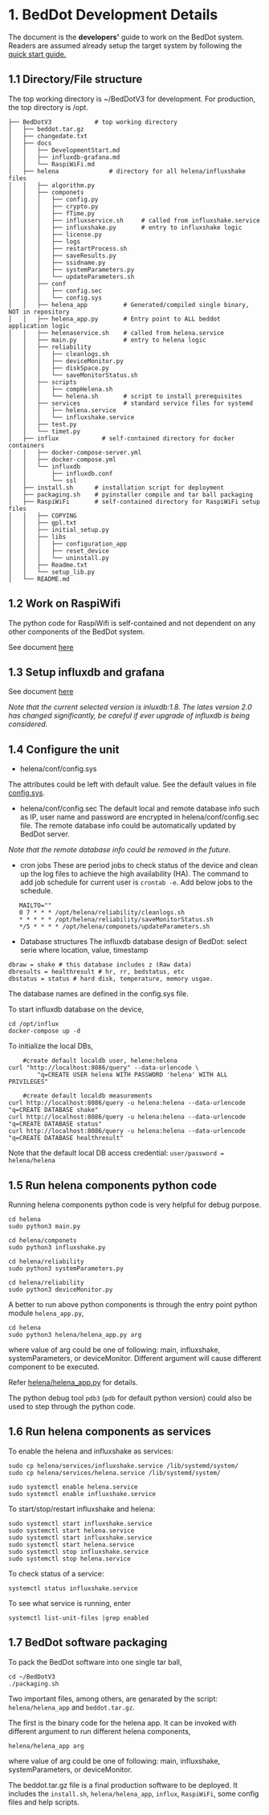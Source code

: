 
# 1. BedDot Development Details

The document is the **developers'**  guide to work on the BedDot system. Readers are assumed already setup the target system by following the [quick start guide.](../README.md)

## 1.1 Directory/File structure

The top working directory is ~/BedDotV3 for development. For production, the top directory is /opt.

```
├── BedDotV3            # top working directory
│   ├── beddot.tar.gz
│   ├── changedate.txt
│   ├── docs
│   │   ├── DevelopmentStart.md
│   │   ├── influxdb-grafana.md
│   │   └── RaspiWiFi.md
│   ├── helena              # directory for all helena/influxshake files
│   │   ├── algorithm.py
│   │   ├── componets
│   │   │   ├── config.py
│   │   │   ├── crypto.py
│   │   │   ├── fTime.py
│   │   │   ├── influxservice.sh     # called from influxshake.service
│   │   │   ├── influxshake.py       # entry to influxshake logic
│   │   │   ├── license.py
│   │   │   ├── logs
│   │   │   ├── restartProcess.sh
│   │   │   ├── saveResults.py
│   │   │   ├── ssidname.py
│   │   │   ├── systemParameters.py
│   │   │   └── updateParameters.sh
│   │   ├── conf
│   │   │   ├── config.sec
│   │   │   └── config.sys
│   │   ├── helena_app          # Generated/compiled single binary, NOT in repository
│   │   ├── helena_app.py       # Entry point to ALL beddot application logic
│   │   ├── helenaservice.sh    # called from helena.service
│   │   ├── main.py             # entry to helena logic
│   │   ├── reliability
│   │   │   ├── cleanlogs.sh
│   │   │   ├── deviceMonitor.py
│   │   │   ├── diskSpace.py
│   │   │   └── saveMonitorStatus.sh
│   │   ├── scripts
│   │   │   ├── compHelena.sh
│   │   │   └── helena.sh       # script to install prerequisites
│   │   ├── services            # standard service files for systemd
│   │   │   ├── helena.service
│   │   │   └── influxshake.service
│   │   ├── test.py
│   │   └── timet.py
│   ├── influx            # self-contained directory for docker containers
│   │   ├── docker-compose-server.yml
│   │   ├── docker-compose.yml
│   │   └── influxdb
│   │       ├── influxdb.conf
│   │       └── ssl
│   ├── install.sh      # installation script for deployment
│   ├── packaging.sh    # pyinstaller compile and tar ball packaging
│   ├── RaspiWiFi       # self-contained directory for RaspiWiFi setup files
│   │   ├── COPYING
│   │   ├── gpl.txt
│   │   ├── initial_setup.py
│   │   ├── libs
│   │   │   ├── configuration_app
│   │   │   ├── reset_device
│   │   │   └── uninstall.py
│   │   ├── Readme.txt
│   │   └── setup_lib.py
│   └── README.md
```

## 1.2 Work on RaspiWifi

The python code for RaspiWifi is self-contained and not dependent on any other components of the BedDot system.

See document [here](docs/RaspiWiFi.md)

## 1.3 Setup influxdb and grafana
See document [here](docs/influxdb-grafana.md)

*Note that the current selected version is inluxdb:1.8. The lates version 2.0 has changed significantly, be careful if ever  upgrade of influxdb is being considered.*

## 1.4 Configure the unit

- helena/conf/config.sys

The attributes could be left with default value.
See the default values in file [config.sys](helena/conf/config.sys).


- helena/conf/config.sec
The default local and remote database info such as IP, user name and password are encrypted in helena/conf/config.sec file. The remote database info could be automatically updated by BedDot server.

*Note that the remote database info could be removed in the future.*

- cron jobs
These are period jobs to check status of the device and clean up the log files to achieve the high availability (HA). The command to add job schedule for current user is `crontab -e`. Add below jobs to the schedule.  
```
   MAILTO=""
   0 7 * * * /opt/helena/reliability/cleanlogs.sh
   * * * * * /opt/helena/reliability/saveMonitorStatus.sh
   */5 * * * * /opt/helena/componets/updateParameters.sh
```
- Database structures
The influxdb database design of BedDot: select serie where location, value, timestamp
```
dbraw = shake # this database includes z (Raw data)
dbresults = healthresult # hr, rr, bedstatus, etc
dbstatus = status # hard disk, temperature, memory usgae.
```
The database names are defined in the config.sys file.

To start influxdb database on the device,
```
cd /opt/influx
docker-compose up -d
```
To initialize the local DBs,
```
    #create default localdb user, helene:helena
curl "http://localhost:8086/query" --data-urlencode \
        "q=CREATE USER helena WITH PASSWORD 'helena' WITH ALL PRIVILEGES"

    #create default localdb measurements
curl http://localhost:8086/query -u helena:helena --data-urlencode "q=CREATE DATABASE shake"
curl http://localhost:8086/query -u helena:helena --data-urlencode "q=CREATE DATABASE status"
curl http://localhost:8086/query -u helena:helena --data-urlencode "q=CREATE DATABASE healthresult"
```
Note that the default local DB access credential: `user/password = helena/helena`

## 1.5 Run helena components python code
Running helena components python code is very helpful for debug purpose. 

```
cd helena
sudo python3 main.py

cd helena/componets
sudo python3 influxshake.py

cd helena/reliability
sudo python3 systemParameters.py

cd helena/reliability
sudo python3 deviceMonitor.py
```
A better to run above python components is through the entry point python module `helena_app.py`,
```
cd helena
sudo python3 helena/helena_app.py arg
```
where value of arg could be one of following: main, influxshake, systemParameters, or deviceMonitor. Different argument will cause different component to be executed.  

Refer [helena/helena_app.py](helena/helena_app.py) for details.

The python debug tool `pdb3` (`pdb` for default python version) could also be used to step through the python code.

## 1.6 Run helena components as services
To enable the helena and influxshake as services:
```
sudo cp helena/services/influxshake.service /lib/systemd/system/
sudo cp helena/services/helena.service /lib/systemd/system/

sudo systemctl enable helena.service
sudo systemctl enable influxshake.service
```
To start/stop/restart influxshake and helena:

```
sudo systemctl start influxshake.service
sudo systemctl start helena.service
sudo systemctl start influxshake.service
sudo systemctl start helena.service
sudo systemctl stop influxshake.service
sudo systemctl stop helena.service
```
To check status of a service:
```
systemctl status influxshake.service
```

To see what service is running, enter
```
systemctl list-unit-files |grep enabled
```

## 1.7 BedDot software packaging
To pack the BedDot software into one single tar ball,
```
cd ~/BedDotV3
./packaging.sh
```
Two important files, among others, are genarated by the script: `helena/helena_app` and `beddot.tar.gz`.

The first is the binary code for the helena app. It can be invoked with different argument to run different helena components,
```
helena/helena_app arg
```
where value of arg could be one of following: main, influxshake, systemParameters, or deviceMonitor.  

The beddot.tar.gz file is a final production software to be deployed. It includes the `install.sh`, `helena/helena_app`, `influx`, `RaspiWiFi`, some config files and help scripts.